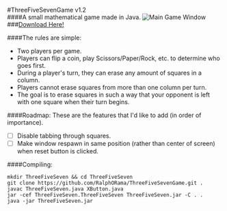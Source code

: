 #ThreeFiveSevenGame v1.2   
####A small mathematical game made in Java.
![Main Game Window](http://i.imgur.com/pjAW08l.gif)
###[Download Here!](https://github.com/RalphORama/ThreeFiveSevenGame/releases/latest)

####The rules are simple:
- Two players per game.
- Players can flip a coin, play Scissors/Paper/Rock, etc. to determine who goes first.
- During a player's turn, they can erase any amount of squares in a column.
- Players cannot erase squares from more than one column per turn.
- The goal is to erase squares in such a way that your opponent is left with one square when their turn begins.

####Roadmap:
These are the features that I'd like to add (in order of importance).

- [ ] Disable tabbing through squares.
- [ ] Make window respawn in same position (rather than center of screen) when reset button is clicked.

####Compiling:
```
mkdir ThreeFiveSeven && cd ThreeFiveSeven
git clone https://github.com/RalphORama/ThreeFiveSevenGame.git .
javac ThreeFiveSeven.java XButton.java
jar -cef ThreeFiveSeven.ThreeFiveSeven ThreeFiveSeven.jar -C . .
java -jar ThreeFiveSeven.jar
```
